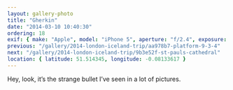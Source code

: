 ```yaml
---
layout: gallery-photo
title: "Gherkin"
date: "2014-03-10 10:40:30"
ordering: 18
exif: { make: "Apple", model: "iPhone 5", aperture: "f/2.4", exposure: "1/1153" }
previous: "/gallery/2014-london-iceland-trip/aa978b7-platform-9-3-4"
next: "/gallery/2014-london-iceland-trip/9b3e52f-st-pauls-cathedral"
location: { latitude: 51.514345, longitude: -0.08133617 }
---
```


Hey, look, it’s the strange bullet I’ve seen in a lot of pictures.
